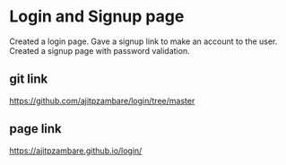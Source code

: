 
# Login and Signup page

Created a login page.
Gave a signup link to make an account to the user.
Created a signup page with password validation.


## git link

https://github.com/ajitpzambare/login/tree/master

## page link

https://ajitpzambare.github.io/login/